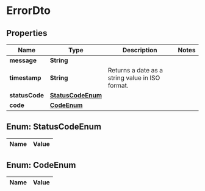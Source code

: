 

# ErrorDto

## Properties

Name | Type | Description | Notes
------------ | ------------- | ------------- | -------------
**message** | **String** |  | 
**timestamp** | **String** | Returns a date as a string value in ISO format. | 
**statusCode** | [**StatusCodeEnum**](#StatusCodeEnum) |  | 
**code** | [**CodeEnum**](#CodeEnum) |  | 


## Enum: StatusCodeEnum

Name | Value
---- | -----


## Enum: CodeEnum

Name | Value
---- | -----




